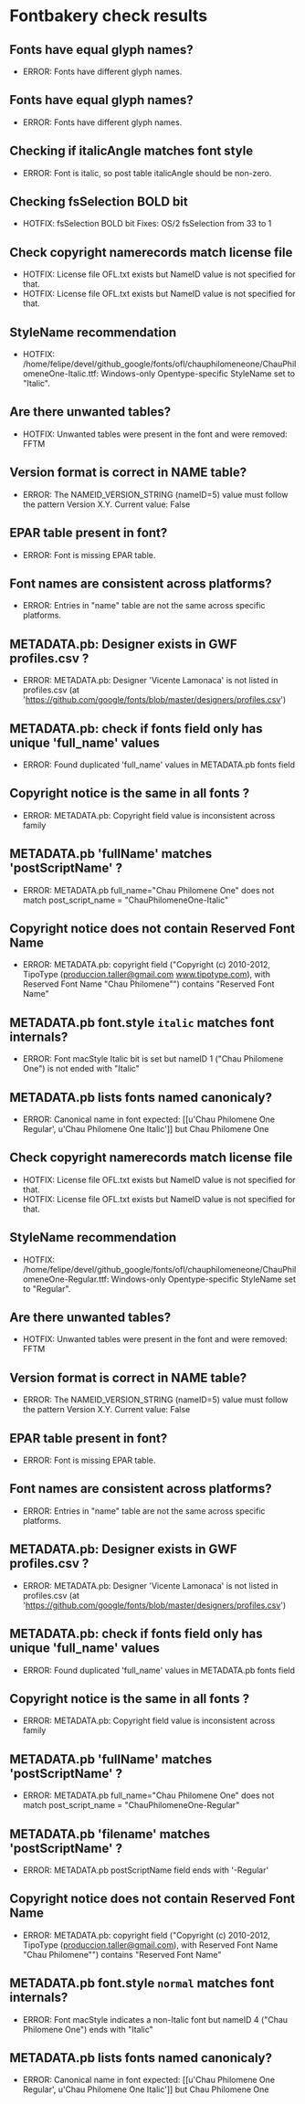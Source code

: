 # Fontbakery check results
## Fonts have equal glyph names?
* ERROR: Fonts have different glyph names.

## Fonts have equal glyph names?
* ERROR: Fonts have different glyph names.

## Checking if italicAngle matches font style
* ERROR: Font is italic, so post table italicAngle should be non-zero.

## Checking fsSelection BOLD bit
* HOTFIX: fsSelection BOLD bit Fixes: OS/2 fsSelection from 33 to 1

## Check copyright namerecords match license file
* HOTFIX: License file OFL.txt exists but NameID value is not specified for that.
* HOTFIX: License file OFL.txt exists but NameID value is not specified for that.

## StyleName recommendation
* HOTFIX: /home/felipe/devel/github_google/fonts/ofl/chauphilomeneone/ChauPhilomeneOne-Italic.ttf: Windows-only Opentype-specific StyleName set to "Italic".

## Are there unwanted tables?
* HOTFIX: Unwanted tables were present in the font and were removed: FFTM

## Version format is correct in NAME table?
* ERROR: The NAMEID_VERSION_STRING (nameID=5) value must follow the pattern Version X.Y. Current value: False

## EPAR table present in font?
* ERROR: Font is missing EPAR table.

## Font names are consistent across platforms?
* ERROR: Entries in "name" table are not the same across specific platforms.

## METADATA.pb: Designer exists in GWF profiles.csv ?
* ERROR: METADATA.pb: Designer 'Vicente Lamonaca' is not listed in profiles.csv (at 'https://github.com/google/fonts/blob/master/designers/profiles.csv')

## METADATA.pb: check if fonts field only has unique 'full_name' values
* ERROR: Found duplicated 'full_name' values in METADATA.pb fonts field

## Copyright notice is the same in all fonts ?
* ERROR: METADATA.pb: Copyright field value is inconsistent across family

## METADATA.pb 'fullName' matches 'postScriptName' ?
* ERROR: METADATA.pb full_name="Chau Philomene One" does not match post_script_name = "ChauPhilomeneOne-Italic"

## Copyright notice does not contain Reserved Font Name
* ERROR: METADATA.pb: copyright field ("Copyright (c) 2010-2012, TipoType (produccion.taller@gmail.com www.tipotype.com), with Reserved Font Name "Chau Philomene"") contains "Reserved Font Name"

## METADATA.pb font.style `italic` matches font internals?
* ERROR: Font macStyle Italic bit is set but nameID 1 ("Chau Philomene One") is not ended with "Italic"

## METADATA.pb lists fonts named canonicaly?
* ERROR: Canonical name in font expected: [[u'Chau Philomene One Regular', u'Chau Philomene One Italic']] but Chau Philomene One

## Check copyright namerecords match license file
* HOTFIX: License file OFL.txt exists but NameID value is not specified for that.
* HOTFIX: License file OFL.txt exists but NameID value is not specified for that.

## StyleName recommendation
* HOTFIX: /home/felipe/devel/github_google/fonts/ofl/chauphilomeneone/ChauPhilomeneOne-Regular.ttf: Windows-only Opentype-specific StyleName set to "Regular".

## Are there unwanted tables?
* HOTFIX: Unwanted tables were present in the font and were removed: FFTM

## Version format is correct in NAME table?
* ERROR: The NAMEID_VERSION_STRING (nameID=5) value must follow the pattern Version X.Y. Current value: False

## EPAR table present in font?
* ERROR: Font is missing EPAR table.

## Font names are consistent across platforms?
* ERROR: Entries in "name" table are not the same across specific platforms.

## METADATA.pb: Designer exists in GWF profiles.csv ?
* ERROR: METADATA.pb: Designer 'Vicente Lamonaca' is not listed in profiles.csv (at 'https://github.com/google/fonts/blob/master/designers/profiles.csv')

## METADATA.pb: check if fonts field only has unique 'full_name' values
* ERROR: Found duplicated 'full_name' values in METADATA.pb fonts field

## Copyright notice is the same in all fonts ?
* ERROR: METADATA.pb: Copyright field value is inconsistent across family

## METADATA.pb 'fullName' matches 'postScriptName' ?
* ERROR: METADATA.pb full_name="Chau Philomene One" does not match post_script_name = "ChauPhilomeneOne-Regular"

## METADATA.pb 'filename' matches 'postScriptName' ?
* ERROR: METADATA.pb postScriptName field ends with '-Regular'

## Copyright notice does not contain Reserved Font Name
* ERROR: METADATA.pb: copyright field ("Copyright (c) 2010-2012, TipoType (produccion.taller@gmail.com), with Reserved Font Name "Chau Philomene"") contains "Reserved Font Name"

## METADATA.pb font.style `normal` matches font internals?
* ERROR: Font macStyle indicates a non-Italic font but nameID 4 ("Chau Philomene One") ends with "Italic"

## METADATA.pb lists fonts named canonicaly?
* ERROR: Canonical name in font expected: [[u'Chau Philomene One Regular', u'Chau Philomene One Italic']] but Chau Philomene One

